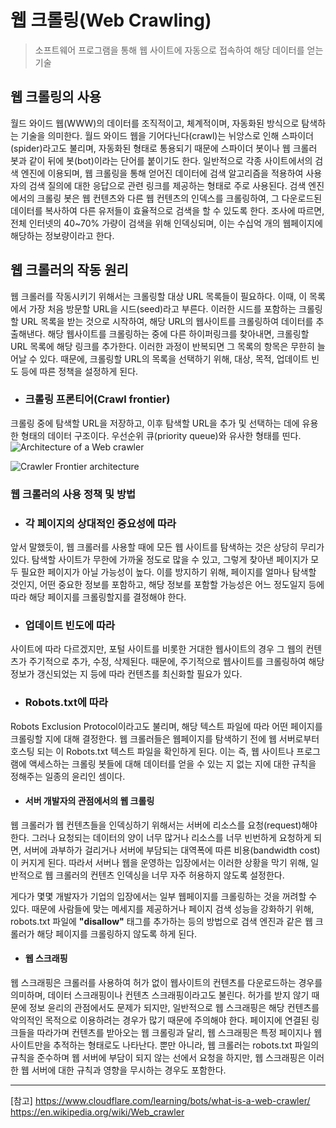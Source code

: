 웹 크롤링(Web Crawling)
===

> 소프트웨어 프로그램을 통해 웹 사이트에 자동으로 접속하여 해당 데이터를 얻는 기술

## 웹 크롤링의 사용

월드 와이드 웹(WWW)의 데이터를 조직적이고, 체계적이며, 자동화된 방식으로 탐색하는 기술을 의미한다.
월드 와이드 웹을 기어다닌다(crawl)는 뉘앙스로 인해 스파이더(spider)라고도 불리며, 자동화된 형태로 통용되기 때문에 스파이더 봇이나 웹 크롤러 봇과 같이 뒤에 봇(bot)이라는 단어를 붙이기도 한다.
일반적으로 각종 사이트에서의 검색 엔진에 이용되며, 웹 크롤링을 통해 얻어진 데이터에 검색 알고리즘을 적용하여 사용자의 검색 질의에 대한 응답으로 관련 링크를 제공하는 형태로 주로 사용된다.
검색 엔진에서의 크롤링 봇은 웹 컨텐츠와 다른 웹 컨텐츠의 인덱스를 크롤링하여, 그 다운로드된 데이터를 복사하여 다른 유저들이 효율적으로 검색을 할 수 있도록 한다. 
조사에 따르면, 전체 인터넷의 40~70% 가량이 검색을 위해 인덱싱되며, 이는 수십억 개의 웹페이지에 해당하는 정보량이라고 한다.

## 웹 크롤러의 작동 원리

웹 크롤러를 작동시키기 위해서는 크롤링할 대상 URL 목록들이 필요하다.
이때, 이 목록에서 가장 처음 방문할 URL을 시드(seed)라고 부른다.
이러한 시드를 포함하는 크롤링할 URL 목록을 받는 것으로 시작하여, 해당 URL의 웹사이트를 크롤링하여 데이터를 추출해낸다.
해당 웹사이트를 크롤링하는 중에 다른 하이퍼링크를 찾아내면, 크롤링할 URL 목록에 해당 링크를 추가한다.
이러한 과정이 반복되면 그 목록의 항목은 무한히 늘어날 수 있다.
때문에, 크롤링할 URL의 목록을 선택하기 위해, 대상, 목적, 업데이트 빈도 등에 따른 정책을 설정하게 된다.

- ### 크롤링 프론티어(Crawl frontier)
크롤링 중에 탐색할 URL을 저장하고, 이후 탐색할 URL을 추가 및 선택하는 데에 유용한 형태의 데이터 구조이다.
우선순위 큐(priority queue)와 유사한 형태를 띤다.
![Architecture of a Web crawler](https://upload.wikimedia.org/wikipedia/commons/b/b2/WebCrawlerArchitecture.png)
<!-- By Carlos Castillo = User:ChaTo - Source: PhD. Thesis of Carlos Castillo , image released under GFDL by the author., Public Domain, https://commons.wikimedia.org/w/index.php?curid=32927915 -->
![Crawler Frontier architecture](https://upload.wikimedia.org/wikipedia/commons/0/00/Crawler_frontier_architecture.gif)
<!-- By Lequintanilla - Own work, CC BY-SA 4.0, https://commons.wikimedia.org/w/index.php?curid=56558669 -->

### 웹 크롤러의 사용 정책 및 방법

- ### 각 페이지의 상대적인 중요성에 따라
앞서 말했듯이, 웹 크롤러를 사용할 때에 모든 웹 사이트를 탐색하는 것은 상당히 무리가 있다.
탐색할 사이트가 무한에 가까울 정도로 많을 수 있고, 그렇게 찾아낸 페이지가 모두 필요한 페이지가 아닐 가능성이 높다.
이를 방지하기 위해, 페이지를 얼마나 탐색할 것인지, 어떤 중요한 정보를 포함하고, 해당 정보를 포함할 가능성은 어느 정도일지 등에 따라 해당 페이지를 크롤링할지를 결정해야 한다.

- ### 업데이트 빈도에 따라
사이트에 따라 다르겠지만, 포털 사이트를 비롯한 거대한 웹사이트의 경우 그 웹의 컨텐츠가 주기적으로 추가, 수정, 삭제된다.
때문에, 주기적으로 웹사이트를 크롤링하여 해당 정보가 갱신되었는 지 등에 따라 컨텐츠를 최신화할 필요가 있다.

- ### **Robots.txt**에 따라
Robots Exclusion Protocol이라고도 불리며, 해당 텍스트 파일에 따라 어떤 페이지를 크롤링할 지에 대해 결정한다.
웹 크롤러들은 웹페이지를 탐색하기 전에 웹 서버로부터 호스팅 되는 이 Robots.txt 텍스트 파일을 확인하게 된다.
이는 즉, 웹 사이트나 프로그램에 액세스하는 크롤링 봇들에 대해 데이터를 얻을 수 있는 지 없는 지에 대한 규칙을 정해주는 일종의 윤리인 셈이다.

  - #### 서버 개발자의 관점에서의 웹 크롤링
  웹 크롤러가 웹 컨텐츠들을 인덱싱하기 위해서는 서버에 리소스를 요청(request)해야 한다.
  그러나 요청되는 데이터의 양이 너무 많거나 리소스를 너무 빈번하게 요청하게 되면, 서버에 과부하가 걸리거나 서버에 부담되는 대역폭에 따른 비용(bandwidth cost)이 커지게 된다.
  따라서 서버나 웹을 운영하는 입장에서는 이러한 상황을 막기 위해, 일반적으로 웹 크롤러의 컨텐츠 인덱싱을 너무 자주 허용하지 않도록 설정한다.

  게다가 몇몇 개발자가 기업의 입장에서는 일부 웹페이지를 크롤링하는 것을 꺼려할 수 있다.
  때문에 사람들에 맞는 메세지를 제공하거나 페이지 검색 성능을 강화하기 위해, robots.txt 파일에 **"disallow"** 태그를 추가하는 등의 방법으로 검색 엔진과 같은 웹 크롤러가 해당 페이지를 크롤링하지 않도록 하게 된다.

  - #### 웹 스크래핑
  웹 스크래핑은 크롤러를 사용하여 허가 없이 웹사이트의 컨텐츠를 다운로드하는 경우를 의미하며, 데이터 스크래핑이나 컨텐츠 스크래핑이라고도 불린다.
  허가를 받지 않기 때문에 정보 윤리의 관점에서도 문제가 되지만, 일반적으로 웹 스크래핑은 해당 컨텐츠를 악의적인 목적으로 이용하려는 경우가 많기 때문에 주의해야 한다.
  페이지에 연결된 링크들을 따라가며 컨텐츠를 받아오는 웹 크롤링과 달리, 웹 스크래핑은 특정 페이지나 웹사이트만을 추적하는 형태로도 나타난다.
  뿐만 아니라, 웹 크롤러는 robots.txt 파일의 규칙을 준수하며 웹 서버에 부담이 되지 않는 선에서 요청을 하지만, 웹 스크래핑은 이러한 웹 서버에 대한 규칙과 영향을 무시하는 경우도 포함한다.

---

[참고]
https://www.cloudflare.com/learning/bots/what-is-a-web-crawler/
https://en.wikipedia.org/wiki/Web_crawler